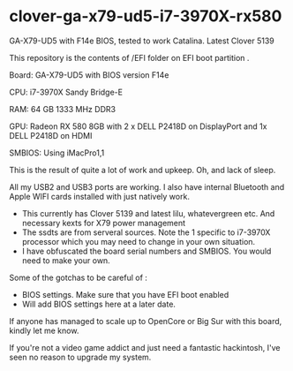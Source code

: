 # clover-ga-x79-ud5-i7-3970X-rx580
GA-X79-UD5 with F14e BIOS, tested to work Catalina.  Latest Clover 5139  

This repository is the contents of /EFI folder on EFI boot partition .

Board: GA-X79-UD5 with BIOS version F14e

CPU: i7-3970X Sandy Bridge-E

RAM: 64 GB 1333 MHz DDR3

GPU: Radeon RX 580 8GB with 2 x DELL P2418D on DisplayPort and 1x DELL P2418D on HDMI

SMBIOS: Using iMacPro1,1

This is the result of quite a lot of work and upkeep.  Oh, and lack of sleep.   

All my USB2 and USB3 ports are working.  I also have internal Bluetooth and Apple WIFI cards installed with just natively work.  

- This currently has Clover 5139 and latest lilu, whatevergreen etc.  And necessary kexts for X79 power management
- The ssdts are from serveral sources. Note the 1 specific to i7-3970X processor which you may need to change in your own situation.
- I have obfuscated the board serial numbers and SMBIOS. You would need to make your own.

Some of the gotchas to be careful of :

- BIOS settings.   Make sure that you have EFI boot enabled
- Will add BIOS settings here at a later date.

If anyone has managed to scale up to OpenCore or Big Sur with this board, kindly let me know.

If you're not a video game addict and just need a fantastic hackintosh, I've seen no reason to upgrade my system.
